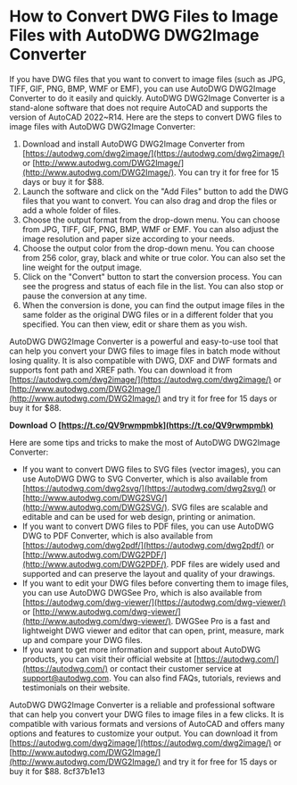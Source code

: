 # How to Convert DWG Files to Image Files with AutoDWG DWG2Image Converter
 
If you have DWG files that you want to convert to image files (such as JPG, TIFF, GIF, PNG, BMP, WMF or EMF), you can use AutoDWG DWG2Image Converter to do it easily and quickly. AutoDWG DWG2Image Converter is a stand-alone software that does not require AutoCAD and supports the version of AutoCAD 2022~R14. Here are the steps to convert DWG files to image files with AutoDWG DWG2Image Converter:
 
1. Download and install AutoDWG DWG2Image Converter from [https://autodwg.com/dwg2image/](https://autodwg.com/dwg2image/) or [http://www.autodwg.com/DWG2Image/](http://www.autodwg.com/DWG2Image/). You can try it for free for 15 days or buy it for $88.
2. Launch the software and click on the "Add Files" button to add the DWG files that you want to convert. You can also drag and drop the files or add a whole folder of files.
3. Choose the output format from the drop-down menu. You can choose from JPG, TIFF, GIF, PNG, BMP, WMF or EMF. You can also adjust the image resolution and paper size according to your needs.
4. Choose the output color from the drop-down menu. You can choose from 256 color, gray, black and white or true color. You can also set the line weight for the output image.
5. Click on the "Convert" button to start the conversion process. You can see the progress and status of each file in the list. You can also stop or pause the conversion at any time.
6. When the conversion is done, you can find the output image files in the same folder as the original DWG files or in a different folder that you specified. You can then view, edit or share them as you wish.

AutoDWG DWG2Image Converter is a powerful and easy-to-use tool that can help you convert your DWG files to image files in batch mode without losing quality. It is also compatible with DWG, DXF and DWF formats and supports font path and XREF path. You can download it from [https://autodwg.com/dwg2image/](https://autodwg.com/dwg2image/) or [http://www.autodwg.com/DWG2Image/](http://www.autodwg.com/DWG2Image/) and try it for free for 15 days or buy it for $88.
 
**Download ○ [https://t.co/QV9rwmpmbk](https://t.co/QV9rwmpmbk)**



Here are some tips and tricks to make the most of AutoDWG DWG2Image Converter:

- If you want to convert DWG files to SVG files (vector images), you can use AutoDWG DWG to SVG Converter, which is also available from [https://autodwg.com/dwg2svg/](https://autodwg.com/dwg2svg/) or [http://www.autodwg.com/DWG2SVG/](http://www.autodwg.com/DWG2SVG/). SVG files are scalable and editable and can be used for web design, printing or animation.
- If you want to convert DWG files to PDF files, you can use AutoDWG DWG to PDF Converter, which is also available from [https://autodwg.com/dwg2pdf/](https://autodwg.com/dwg2pdf/) or [http://www.autodwg.com/DWG2PDF/](http://www.autodwg.com/DWG2PDF/). PDF files are widely used and supported and can preserve the layout and quality of your drawings.
- If you want to edit your DWG files before converting them to image files, you can use AutoDWG DWGSee Pro, which is also available from [https://autodwg.com/dwg-viewer/](https://autodwg.com/dwg-viewer/) or [http://www.autodwg.com/dwg-viewer/](http://www.autodwg.com/dwg-viewer/). DWGSee Pro is a fast and lightweight DWG viewer and editor that can open, print, measure, mark up and compare your DWG files.
- If you want to get more information and support about AutoDWG products, you can visit their official website at [https://autodwg.com/](https://autodwg.com/) or contact their customer service at [support@autodwg.com](mailto:support@autodwg.com). You can also find FAQs, tutorials, reviews and testimonials on their website.

AutoDWG DWG2Image Converter is a reliable and professional software that can help you convert your DWG files to image files in a few clicks. It is compatible with various formats and versions of AutoCAD and offers many options and features to customize your output. You can download it from [https://autodwg.com/dwg2image/](https://autodwg.com/dwg2image/) or [http://www.autodwg.com/DWG2Image/](http://www.autodwg.com/DWG2Image/) and try it for free for 15 days or buy it for $88.
 8cf37b1e13
 
